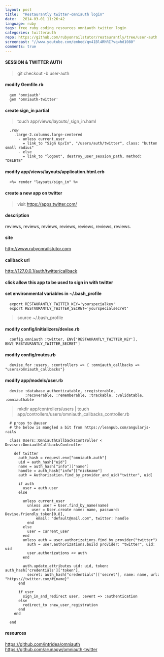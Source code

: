 ```yaml
---
layout: post
title:  "Restaurantly twitter-omniauth login"
date:   2014-03-01 11:26:42
language: ruby
tags: free ruby coding resources omniauth twitter login
categories: twitterauth
repo: https://github.com/rubyonrailstutor/restaurantly/tree/user-auth
screencast: "//www.youtube.com/embed/qv41Bl4RhRI?vq=hd1080"
comments: true
---
```


#### SESSION & TWITTER AUTH

> git checkout -b user-auth

#### modify Gemfile.rb

```
  gem 'omniauth'
  gem 'omniauth-twitter'
```



#### create sign_in partial

> touch app/views/layouts/_sign_in.haml

```
  .row
    .large-2.columns.large-centered
      - unless current_user
        = link_to "Sign Up/In", "/users/auth/twitter", class: "button small radius"
      - else
        = link_to "logout", destroy_user_session_path, method: "DELETE"
```

#### modify app/views/layouts/application.html.erb

```
  <%= render "layouts/sign_in" %>
```

#### create a new app on twitter

> visit https://apps.twitter.com/

#### description
reviews, reviews, reviews, reviews, reviews, reviews, reviews.
#### site
http://www.rubyonrailstutor.com
#### callback url
http://127.0.0.1/auth/twitter/callback
#### click allow this app to be used to sign in with twitter


#### set environmental variables in ~/.bash_profile

```
  export RESTAURANTLY_TWITTER_KEY='yourspecialkey'
  export RESTAURANTLY_TWITTER_SECRET='yourspecialsecret'
```

> source ~/.bash_profile

#### modify config/initializers/devise.rb

```
  config.omniauth :twitter, ENV['RESTAURANTLY_TWITTER_KEY'], ENV['RESTAURANTLY_TWITTER_SECRET']
```

#### modify config/routes.rb

```
  devise_for :users, :controllers => { :omniauth_callbacks => "users/omniauth_callbacks"}
```

#### modify app/models/user.rb

```
  devise :database_authenticatable, :registerable,
         :recoverable, :rememberable, :trackable, :validatable, :omniauthable
```

> mkdir app/controllers/users | touch app/controllers/users/omniauth_callbacks_controller.rb


```
  # props to @auser
  # the below is mangled a bit from https://leanpub.com/angularjs-rails

  class Users::OmniauthCallbacksController < Devise::OmniauthCallbacksController

    def twitter
      auth_hash = request.env["omniauth.auth"]
      uid = auth_hash["uid"]
      name = auth_hash["info"]["name"]
      handle = auth_hash["info"]["nickname"]
      auth = Authorization.find_by_provider_and_uid("twitter", uid)

      if auth
        user = auth.user
      else

        unless current_user
          unless user = User.find_by_name(name)
            user = User.create name: name, password: Devise.friendly_token[0,8],
              email: "default@mail.com", twitter: handle
          end
        else
          user = current_user
        end
        unless auth = user.authorizations.find_by_provider("twitter")
          auth = user.authorizations.build provider: "twitter", uid: uid
          user.authorizations << auth
        end

        auth.update_attributes uid: uid, token: auth_hash['credentials']['token'],
          secret: auth_hash["credentials"]['secret'], name: name, url: "https://twitter.com/#{name}"
      end

      if user
        sign_in_and_redirect user, :event => :authentication
      else
        redirect_to :new_user_registration
      end
    end

  end
```

#### resources

https://github.com/intridea/omniauth
https://github.com/arunagw/omniauth-twitter
